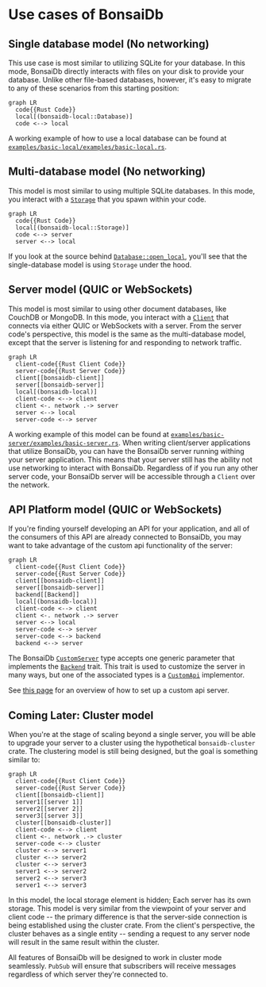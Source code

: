 # Use cases of BonsaiDb

## Single database model (No networking)

This use case is most similar to utilizing SQLite for your database. In this mode, BonsaiDb directly interacts with files on your disk to provide your database. Unlike other file-based databases, however, it's easy to migrate to any of these scenarios from this starting position:

```mermaid
graph LR
  code{{Rust Code}}
  local[(bonsaidb-local::Database)]
  code <--> local
```

A working example of how to use a local database can be found at [`examples/basic-local/examples/basic-local.rs`](https://github.com/khonsulabs/bonsaidb/blob/main/examples/basic-local/examples/basic-local.rs).

## Multi-database model (No networking)

This model is most similar to using multiple SQLite databases. In this mode, you interact with a [`Storage`]({{DOCS_BASE_URL}}/bonsaidb/local/struct.Storage.html) that you spawn within your code.

```mermaid
graph LR
  code{{Rust Code}}
  local[(bonsaidb-local::Storage)]
  code <--> server
  server <--> local
```

If you look at the source behind [`Database::open_local`]({{DOCS_BASE_URL}}/bonsaidb/local/struct.Storage.html#method.open_local), you'll see that the single-database model is using `Storage` under the hood.

## Server model (QUIC or WebSockets)

This model is most similar to using other document databases, like CouchDB or MongoDB. In this mode, you interact with a [`Client`]({{DOCS_BASE_URL}}/bonsaidb/client/struct.Client.html) that connects via either QUIC or WebSockets with a server. From the server code's perspective, this model is the same as the multi-database model, except that the server is listening for and responding to network traffic.

```mermaid
graph LR
  client-code{{Rust Client Code}}
  server-code{{Rust Server Code}}
  client[[bonsaidb-client]]
  server[[bonsaidb-server]]
  local[(bonsaidb-local)]
  client-code <--> client
  client <-. network .-> server
  server <--> local
  server-code <--> server
```

A working example of this model can be found at [`examples/basic-server/examples/basic-server.rs`](https://github.com/khonsulabs/bonsaidb/blob/main/examples/basic-server/examples/basic-server.rs). When writing client/server applications that utilize BonsaiDb, you can have the BonsaiDb server running withing your server application. This means that your server still has the ability not use networking to interact with BonsaiDb. Regardless of if you run any other server code, your BonsaiDb server will be accessible through a `Client` over the network.

## API Platform model (QUIC or WebSockets)

If you're finding yourself developing an API for your application, and all of the consumers of this API are already connected to BonsaiDb, you may want to take advantage of the custom api functionality of the server:

```mermaid
graph LR
  client-code{{Rust Client Code}}
  server-code{{Rust Server Code}}
  client[[bonsaidb-client]]
  server[[bonsaidb-server]]
  backend[[Backend]]
  local[(bonsaidb-local)]
  client-code <--> client
  client <-. network .-> server
  server <--> local
  server-code <--> server
  server-code <--> backend
  backend <--> server
```

The BonsaiDb [`CustomServer`]({{DOCS_BASE_URL}}/bonsaidb/server/struct.CustomServer.html) type accepts one generic parameter that implements the [`Backend`]({{DOCS_BASE_URL}}/bonsaidb/server/trait.Backend.html) trait. This trait is used to customize the server in many ways, but one of the associated types is a [`CustomApi`]({{DOCS_BASE_URL}}/bonsaidb/core/custom_api/trait.CustomApi.html) implementor.

See [this page](./access-models/custom-api-server.md) for an overview of how to set up a custom api server.

## Coming Later: Cluster model

When you're at the stage of scaling beyond a single server, you will be able to upgrade your server to a cluster using the hypothetical `bonsaidb-cluster` crate. The clustering model is still being designed, but the goal is something similar to:

```mermaid
graph LR
  client-code{{Rust Client Code}}
  server-code{{Rust Server Code}}
  client[[bonsaidb-client]]
  server1[[server 1]]
  server2[[server 2]]
  server3[[server 3]]
  cluster[[bonsaidb-cluster]]
  client-code <--> client
  client <-. network .-> cluster
  server-code <--> cluster
  cluster <--> server1
  cluster <--> server2
  cluster <--> server3
  server1 <--> server2
  server2 <--> server3
  server1 <--> server3
```

In this model, the local storage element is hidden; Each server has its own storage. This model is very similar from the viewpoint of your server and client code -- the primary difference is that the server-side connection is being established using the cluster crate. From the client's perspective, the cluster behaves as a single entity -- sending a request to any server node will result in the same result within the cluster.

All features of BonsaiDb will be designed to work in cluster mode seamlessly. `PubSub` will ensure that subscribers will receive messages regardless of which server they're connected to.
